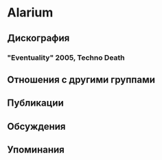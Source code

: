 # Alarium



## Дискография

### "Eventuality" 2005, Techno Death




## Отношения с другими группами


## Публикации


## Обсуждения


## Упоминания

